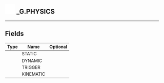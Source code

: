 ## <img src="../../.gitbook/assets/base.png" width="32" height="32" /> _G.PHYSICS


-----------------
## Fields

| Type   | Name | Optional |
| ------ | ---- | -------: |
|  | STATIC |  |
|  | DYNAMIC |  |
|  | TRIGGER |  |
|  | KINEMATIC |  |
